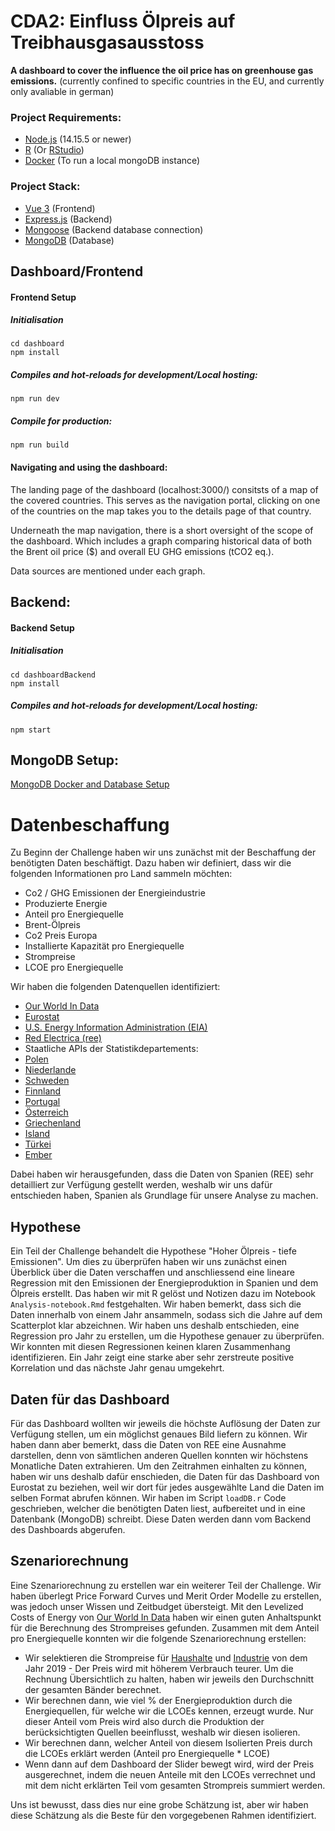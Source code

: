 # CDA2: Einfluss Ölpreis auf Treibhausgasausstoss
**A dashboard to cover the influence the oil price has on greenhouse gas emissions.** (currently confined to specific countries in the EU, and currently only avaliable in german)

### Project Requirements:

* [Node.js](https://nodejs.org/en/) (14.15.5 or newer)
* [R](https://www.r-project.org/) (Or [RStudio](https://www.rstudio.com/products/rstudio/))
* [Docker](https://www.docker.com/) (To run a local mongoDB instance)

### Project Stack:

* [Vue 3](https://vuejs.org/) (Frontend)
* [Express.js](https://expressjs.com/) (Backend)
* [Mongoose](https://mongoosejs.com/) (Backend database connection)
* [MongoDB](https://www.mongodb.com/) (Database)

## Dashboard/Frontend
#### Frontend Setup
##### Initialisation
```
cd dashboard
npm install
```

##### Compiles and hot-reloads for development/Local hosting:
```
npm run dev
```

##### Compile for production:
```
npm run build
```

#### Navigating and using the dashboard:
The landing page of the dashboard (localhost:3000/) consitsts of a map of the covered countries. This serves as the navigation portal, clicking on one of the countries on the map takes you to the details page of that country.

Underneath the map navigation, there is a short oversight of the scope of the dashboard. Which includes a graph comparing historical data of both the Brent oil price ($) and overall EU GHG emissions (tCO2 eq.).

Data sources are mentioned under each graph.

## Backend:
#### Backend Setup
##### Initialisation
```
cd dashboardBackend
npm install
```

##### Compiles and hot-reloads for development/Local hosting:
```
npm start
```

## MongoDB Setup:
[MongoDB Docker and Database Setup](https://github.com/r9119/CDA2/blob/main/analysisInR/readme.md)

# Datenbeschaffung

Zu Beginn der Challenge haben wir uns zunächst mit der Beschaffung der benötigten Daten beschäftigt. Dazu haben wir definiert, dass wir die folgenden Informationen pro Land sammeln möchten:
- Co2 / GHG Emissionen der Energieindustrie
- Produzierte Energie
- Anteil pro Energiequelle
- Brent-Ölpreis
- Co2 Preis Europa
- Installierte Kapazität pro Energiequelle
- Strompreise
- LCOE pro Energiequelle

Wir haben die folgenden Datenquellen identifiziert:
- [Our World In Data](https://ourworldindata.org/energy-key-charts)
- [Eurostat](https://ec.europa.eu/eurostat/online-help/public/en/API_01_Introduction_en/)
- [U.S. Energy Information Administration (EIA)](https://www.eia.gov/opendata/documentation.php)
- [Red Electrica (ree)](https://www.ree.es/en/apidatos)
- Staatliche APIs der Statistikdepartements:
- [Polen](https://api.stat.gov.pl/Home/BdlApi)
- [Niederlande](https://www.cbs.nl/en-gb/our-services/open-data/statline-as-open-data/quick-start-guide)
- [Schweden](https://www.scb.se/en/services/open-data-api/api-for-the-statistical-database/)
- [Finnland](https://www.stat.fi/static/media/uploads/org_en/avoindata/px-web_api-help.pdf)
- [Portugal](https://www.ine.pt/xportal/xmain?xpid=INE&xpgid=ine_api&INST=322751522&ine_smenu.boui=357197120&ine_smenu.selected=357197822&xlang=en)
- [Österreich](https://www.statistik.at/)
- [Griechenland](https://www.statistics.gr/en/statistics/-/publication/SIN09/-)
- [Island](http://px.hagstofa.is/pxen/pxweb/en/Umhverfi/?rxid=4ef4a14f-4e53-4199-8c70-32a9fa03e022)
- [Türkei](https://biruni.tuik.gov.tr/medas/?kn=147&locale=en)
- [Ember](https://ember-climate.org/data/data-tools/carbon-price-viewer/)

Dabei haben wir herausgefunden, dass die Daten von Spanien (REE) sehr detailliert zur Verfügung gestellt werden, weshalb wir uns dafür entschieden haben, Spanien als Grundlage für unsere Analyse zu machen. 

## Hypothese
Ein Teil der Challenge behandelt die Hypothese "Hoher Ölpreis - tiefe Emissionen". Um dies zu überprüfen haben wir uns zunächst einen Überblick über die Daten verschaffen und anschliessend eine lineare Regression mit den Emissionen der Energieproduktion in Spanien und dem Ölpreis erstellt. Das haben wir mit R gelöst und Notizen dazu im Notebook `Analysis-notebook.Rmd` festgehalten. Wir haben bemerkt, dass sich die Daten innerhalb von einem Jahr ansammeln, sodass sich die Jahre auf dem Scatterplot klar abzeichnen. Wir haben uns deshalb entschieden, eine Regression pro Jahr zu erstellen, um die Hypothese genauer zu überprüfen. Wir konnten mit diesen Regressionen keinen klaren Zusammenhang identifizieren. Ein Jahr zeigt eine starke aber sehr zerstreute positive Korrelation und das nächste Jahr genau umgekehrt.

## Daten für das Dashboard
Für das Dashboard wollten wir jeweils die höchste Auflösung der Daten zur Verfügung stellen, um ein möglichst genaues Bild liefern zu können. Wir haben dann aber bemerkt, dass die Daten von REE eine Ausnahme darstellen, denn von sämtlichen anderen Quellen konnten wir höchstens Monatliche Daten extrahieren. Um den Zeitrahmen einhalten zu können, haben wir uns deshalb dafür enschieden, die Daten für das Dashboard von Eurostat zu beziehen, weil wir dort für jedes ausgewählte Land die Daten im selben Format abrufen können. Wir haben im Script `loadDB.r` Code geschrieben, welcher die benötigten Daten liest, aufbereitet und in eine Datenbank (MongoDB) schreibt. Diese Daten werden dann vom Backend des Dashboards abgerufen. 

## Szenariorechnung
Eine Szenariorechnung zu erstellen war ein weiterer Teil der Challenge. Wir haben überlegt Price Forward Curves und Merit Order Modelle zu erstellen, was jedoch unser Wissen und Zeitbudget übersteigt. Mit den Levelized Costs of Energy von [Our World In Data](https://ourworldindata.org/cheap-renewables-growth) haben wir einen guten Anhaltspunkt für die Berechnung des Strompreises gefunden. Zusammen mit dem Anteil pro Energiequelle konnten wir die folgende Szenariorechnung erstellen:
- Wir selektieren die Strompreise für [Haushalte](https://ec.europa.eu/eurostat/databrowser/view/nrg_pc_204/default/table?lang=en&category=env.env_air.env_air_ai) und [Industrie](https://ec.europa.eu/eurostat/databrowser/view/nrg_pc_205/default/table?lang=en&category=env.env_air.env_air_ai) von dem Jahr 2019
- Der Preis wird mit höherem Verbrauch teurer. Um die Rechnung Übersichtlich zu halten, haben wir jeweils den Durchschnitt der gesamten Bänder berechnet. 
- Wir berechnen dann, wie viel % der Energieproduktion durch die Energiequellen, für welche wir die LCOEs kennen, erzeugt wurde. Nur dieser Anteil vom Preis wird also durch die Produktion der berücksichtigten Quellen beeinflusst, weshalb wir diesen isolieren. 
- Wir berechnen dann, welcher Anteil von diesem Isolierten Preis durch die LCOEs erklärt werden (Anteil pro Energiequelle * LCOE)
- Wenn dann auf dem Dashboard der Slider bewegt wird, wird der Preis ausgerechnet, indem die neuen Anteile mit den LCOEs verrechnet und mit dem nicht erklärten Teil vom gesamten Strompreis summiert werden. 

Uns ist bewusst, dass dies nur eine grobe Schätzung ist, aber wir haben diese Schätzung als die Beste für den vorgegebenen Rahmen identifiziert. 
